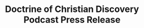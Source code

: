 ---
title: "Doctrine of Christian Discovery Podcast Press Release"
redirect_to: https://ow.ly/u1CG50QFErM
permalink: /s/docd-pr/
---